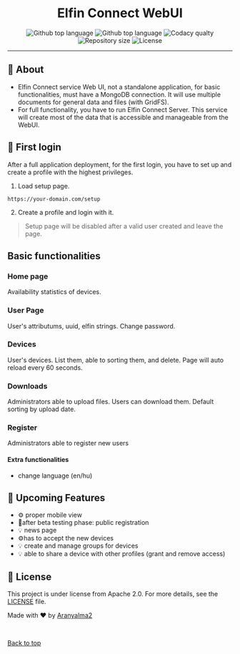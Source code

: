 <h1 align="center">Elfin Connect WebUI</h1>
<p align="center">
<img alt="Github top language" src="https://img.shields.io/badge/version-0.1.53-blue">

<img alt="Github top language" src="https://img.shields.io/github/languages/top/Aranyalma2/elfinconnectweb?color=8f3d3d">

<img alt="Codacy qualty" src="https://img.shields.io/codacy/grade/c3979895a7cb4800badebefc286cde5f" />

<img alt="Repository size" src="https://img.shields.io/github/repo-size/Aranyalma2/elfinConnectweb?color=532BEAF">

<img alt="License" src="https://img.shields.io/github/license/Aranyalma2/elfinconnectweb?color=56BEB8">

</p>

<hr>

## :dart: About
* Elfin Connect service Web UI, not a standalone application, for basic functionalities, must have a MongoDB connection. It will use multiple documents for general data and files (with GridFS).
* For full functionality, you have to run Elfin Connect Server. This service will create most of the data that is accessible and manageable from the WebUI.

## :checkered_flag: First login
After a full application deployment, for the first login, you have to set up and create a profile with the highest privileges.
1. Load setup page.
```
https://your-domain.com/setup
```
2. Create a profile and login with it.

>Setup page will be disabled after a valid user created and leave the page.

## Basic functionalities

### Home page
Availability statistics of devices.

### User Page
User's attributums, uuid, elfin strings.
Change password.

### Devices
User's devices. List them, able to sorting them, and delete.
Page will auto reload every 60 seconds.

### Downloads
Administrators able to upload files.
Users can download them.
Default sorting by upload date.

### Register
Administrators able to register new users

#### Extra functionalities
* change language (en/hu)

## :page_with_curl: Upcoming Features
* :gear: proper mobile view
* :pushpin:after beta testing phase: public registration
* :bulb: news page
* :gear:has to accept the new devices 
* :bulb: create and manage groups for devices
* :bulb: able to share a device with other profiles (grant and remove access)

## :memo: License

This project is under license from Apache 2.0. For more details, see the [LICENSE](LICENSE.md) file.


Made with :heart: by <a href="https://github.com/Aranyalma2" target="_blank">Aranyalma2</a>

&#xa0;

<a href="#top">Back to top</a>



